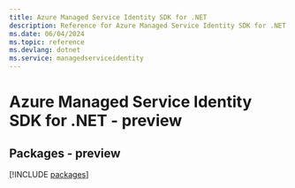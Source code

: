 ```yaml
---
title: Azure Managed Service Identity SDK for .NET
description: Reference for Azure Managed Service Identity SDK for .NET
ms.date: 06/04/2024
ms.topic: reference
ms.devlang: dotnet
ms.service: managedserviceidentity
---
```

# Azure Managed Service Identity SDK for .NET - preview
## Packages - preview
[!INCLUDE [packages](managed-service-identity-index.md)]